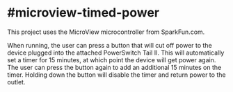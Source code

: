 #microview-timed-power
=====================

This project uses the MicroView microcontroller from SparkFun.com.

When running, the user can press a button that will cut off power to the device plugged into the attached PowerSwitch Tail II.  This will automatically set a timer for 15 minutes, at which point the device will get power again.  The user can press the button again to add an additional 15 minutes on the timer.  Holding down the button will disable the timer and return power to the outlet.

